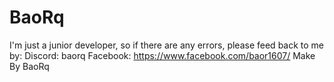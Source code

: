 # BaoRq
I'm just a junior developer, so if there are any errors, please feed back to me by:
Discord: baorq
Facebook: https://www.facebook.com/baor1607/
Make By BaoRq
